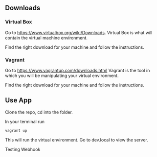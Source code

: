 
## Downloads

### Virtual Box

Go to https://www.virtualbox.org/wiki/Downloads. Virtual Box is what will contain the virtual machine environment.

Find the right download for your machine and follow the instructions.

### Vagrant

 Go to https://www.vagrantup.com/downloads.html Vagrant is the tool in which you will be manipulating your virtual environment.

 Find the right download for your machine and follow the instructions.


## Use App

Clone the repo, cd into the folder.

In your terminal run

```bash
vagrant up
```
This will run the virtual environment. Go to dev.local to view the server.

Testing Webhook



 <!-- ## Setting up Environment

 cd into the folder where you will be working with your virtual environment. Run ``` vagrant init ubuntu/xenial64 ``` to initialise vagrant.

 Run
 ```
 vagrant up
 ```
 in your terminal. This will create your virtual environment.

 ```
 vagrant ssh
 ```
 This command takes you to your virtual environment

 Once here you will want to run
 ```
 sudo apt-get update -y
 ```
 in order to make sure your environment is up to date.

To view our server we have used nginx as our proxy server.
 In vagrant, run
```bash
sudo apt-get install nginx -y
```
to  install nginx.

```exit``` to return to host.

Nginx gives us a default ip address, however if you want to configure this, inside of your vagrant file you can add the following line

```ruby
config.vm.network "private_network", ip: "192.168.10.100"
```
Run
```bash
vagrant reload
```
to make this change without destroying your environment.

You may want to create a localhost with a more appropriate name. Vagrant has a plugin that allows you choose the name of your url.

In your terminal run
```bash
vagrant plugin install vagrant-hostsupdater
```
In your Vagrant file you can use this line of code
```ruby
config.hostsupdater.aliases = ["urlname"]
```
and choose the name of the url. -->















<!--  -->
